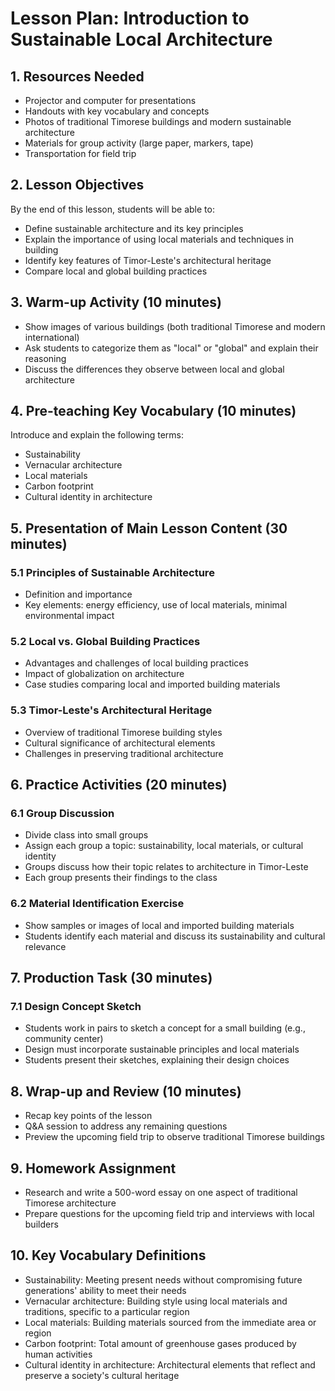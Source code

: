 # Lesson Plan: Introduction to Sustainable Local Architecture

## 1. Resources Needed

- Projector and computer for presentations
- Handouts with key vocabulary and concepts
- Photos of traditional Timorese buildings and modern sustainable architecture
- Materials for group activity (large paper, markers, tape)
- Transportation for field trip

## 2. Lesson Objectives

By the end of this lesson, students will be able to:
- Define sustainable architecture and its key principles
- Explain the importance of using local materials and techniques in building
- Identify key features of Timor-Leste's architectural heritage
- Compare local and global building practices

## 3. Warm-up Activity (10 minutes)

- Show images of various buildings (both traditional Timorese and modern international)
- Ask students to categorize them as "local" or "global" and explain their reasoning
- Discuss the differences they observe between local and global architecture

## 4. Pre-teaching Key Vocabulary (10 minutes)

Introduce and explain the following terms:
- Sustainability
- Vernacular architecture
- Local materials
- Carbon footprint
- Cultural identity in architecture

## 5. Presentation of Main Lesson Content (30 minutes)

### 5.1 Principles of Sustainable Architecture
- Definition and importance
- Key elements: energy efficiency, use of local materials, minimal environmental impact

### 5.2 Local vs. Global Building Practices
- Advantages and challenges of local building practices
- Impact of globalization on architecture
- Case studies comparing local and imported building materials

### 5.3 Timor-Leste's Architectural Heritage
- Overview of traditional Timorese building styles
- Cultural significance of architectural elements
- Challenges in preserving traditional architecture

## 6. Practice Activities (20 minutes)

### 6.1 Group Discussion
- Divide class into small groups
- Assign each group a topic: sustainability, local materials, or cultural identity
- Groups discuss how their topic relates to architecture in Timor-Leste
- Each group presents their findings to the class

### 6.2 Material Identification Exercise
- Show samples or images of local and imported building materials
- Students identify each material and discuss its sustainability and cultural relevance

## 7. Production Task (30 minutes)

### 7.1 Design Concept Sketch
- Students work in pairs to sketch a concept for a small building (e.g., community center)
- Design must incorporate sustainable principles and local materials
- Students present their sketches, explaining their design choices

## 8. Wrap-up and Review (10 minutes)

- Recap key points of the lesson
- Q&A session to address any remaining questions
- Preview the upcoming field trip to observe traditional Timorese buildings

## 9. Homework Assignment

- Research and write a 500-word essay on one aspect of traditional Timorese architecture
- Prepare questions for the upcoming field trip and interviews with local builders

## 10. Key Vocabulary Definitions

- Sustainability: Meeting present needs without compromising future generations' ability to meet their needs
- Vernacular architecture: Building style using local materials and traditions, specific to a particular region
- Local materials: Building materials sourced from the immediate area or region
- Carbon footprint: Total amount of greenhouse gases produced by human activities
- Cultural identity in architecture: Architectural elements that reflect and preserve a society's cultural heritage